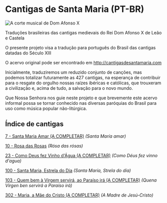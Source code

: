# Cantigas de Santa Maria (PT-BR)

![A corte musical de Dom Afonso X](https://upload.wikimedia.org/wikipedia/commons/7/72/Cantigas_Santa_Maria.jpg)

Traduções brasileiras das cantigas medievais do Rei Dom Afonso X de Leão e Castela

O presente projeto visa a tradução para português do Brasil das cantigas datadas do Século XIII

O acervo original pode ser encontrado em http://cantigasdesantamaria.com

Inicialmente, traduziremos um reduzido conjunto de canções, mas podemos totalizar futuramente as 427 cantigas, na esperança de contribuir para o resgate do orgulho nossas raízes ibéricas e católicas, que trouxeram a civilização e, acima de tudo, a salvação para o novo mundo.

Que Nossa Senhora nos guie neste projeto e que brevemente este acervo informal possa se tornar conhecido nas diversas paróquias do Brasil para uso como música popular não-litúrgica.


## Índice de cantigas
[7 - Santa Maria Amar (A COMPLETAR)](https://github.com/antiframes/Cantigas-de-Santa-Maria-PT-BR/tree/master/cantigas/007%20-%20Santa%20Maria%20Amar) *(Santa María amar)*

[10 - Rosa das Rosas](https://github.com/antiframes/Cantigas-de-Santa-Maria-PT-BR/tree/master/cantigas/010%20-%20Rosa%20das%20Rosas) *(Rósa das rósas)*

[23 - Como Deus fez Vinho d'Água (A COMPLETAR)](https://github.com/antiframes/Cantigas-de-Santa-Maria-PT-BR/tree/master/cantigas/023%20-%20Como%20Deus%20fez%20vinho%20d'%C3%A1gua) *(Como Déus fez vinno d'agua)*

[100 - Santa Maria, Estrela do Dia](https://github.com/antiframes/Cantigas-de-Santa-Maria-PT-BR/tree/master/cantigas/100%20-%20Santa%20Maria%2C%20Estrela%20do%20Dia) *(Santa María, Strela do día)*

[103 - Quem bem à Virgem servirá, ao Paraíso irá (A COMPLETAR)](https://github.com/antiframes/Cantigas-de-Santa-Maria-PT-BR/tree/master/cantigas/103%20-%20Quem%20bem%20%C3%A0%20Virgem%20servir%C3%A1%2C%20ao%20Para%C3%ADso%20ir%C3%A1) *(Quena Virgen ben servirá a Paraíso irá)*

[302 - Maria, a Mãe do Cristo (A COMPLETAR)](https://github.com/antiframes/Cantigas-de-Santa-Maria-PT-BR/tree/master/cantigas/302%20-%20Maria%2C%20a%20M%C3%A3e%20do%20Cristo) *(A Madre de Jesú-Cristo)*
